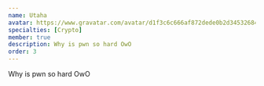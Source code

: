 ```yaml
---
name: Utaha
avatar: https://www.gravatar.com/avatar/d1f3c6c666af872dede0b2d34532684e?d=identicon&s=256
specialties: [Crypto]
member: true
description: Why is pwn so hard OwO
order: 3
---
```


Why is pwn so hard OwO
